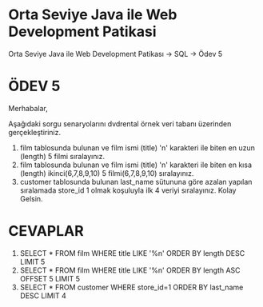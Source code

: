 # Orta Seviye Java ile Web Development Patikasi
Orta Seviye Java ile Web Development Patikası -> SQL -> Ödev 5

# ÖDEV 5
Merhabalar,

Aşağıdaki sorgu senaryolarını dvdrental örnek veri tabanı üzerinden gerçekleştiriniz.

1. film tablosunda bulunan ve film ismi (title) 'n' karakteri ile biten en uzun (length) 5 filmi sıralayınız.
2. film tablosunda bulunan ve film ismi (title) 'n' karakteri ile biten en kısa (length) ikinci(6,7,8,9,10) 5 filmi(6,7,8,9,10) sıralayınız.
3. customer tablosunda bulunan last_name sütununa göre azalan yapılan sıralamada store_id 1 olmak koşuluyla ilk 4 veriyi sıralayınız.
Kolay Gelsin.

# CEVAPLAR
1. SELECT * FROM film WHERE title LIKE '%n' ORDER BY length DESC LIMIT 5
2. SELECT * FROM film WHERE title LIKE '%n' ORDER BY length ASC OFFSET 5 LIMIT 5
3. SELECT * FROM customer WHERE store_id=1 ORDER BY last_name DESC LIMIT 4
